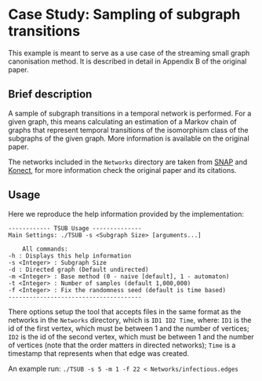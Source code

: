 # Case Study: Sampling of subgraph transitions

This example is meant to serve as a use case of the streaming small
graph canonisation method. It is described in detail in Appendix B of
the original paper.

## Brief description

A sample of subgraph transitions in a temporal network is
performed. For a given graph, this means calculating an estimation of
a Markov chain of graphs that represent temporal transitions of the
isomorphism class of the subgraphs of the given graph. More
information is available on the original paper.

The networks included in the `Networks` directory are taken from
[SNAP](http://snap.stanford.edu/data/index.html) and
[Konect](http://konect.uni-koblenz.de/), for more information check
the original paper and its citations.

## Usage

Here we reproduce the help information provided by the implementation:

```
------------ TSUB Usage --------------
Main Settings: ./TSUB -s <Subgraph Size> [arguments...]

	All commands:
-h : Displays this help information
-s <Integer> : Subgraph Size
-d : Directed graph (Default undirected)
-m <Integer> : Base method (0 - naive [default], 1 - automaton)
-t <Integer> : Number of samples (default 1,000,000)
-f <Integer> : Fix the randomness seed (default is time based)
--------------------------------------
```

There options setup the tool that accepts files in the same format as
the networks in the `Networks` directory, which is `ID1 ID2 Time`,
where: `ID1` is the id of the first vertex, which must be between 1
and the number of vertices; `ID2` is the id of the second vertex,
which must be between 1 and the number of vertices (note that the
order matters in directed networks); `Time` is a timestamp that
represents when that edge was created.

An example run: `./TSUB -s 5 -m 1 -f 22 < Networks/infectious.edges`
